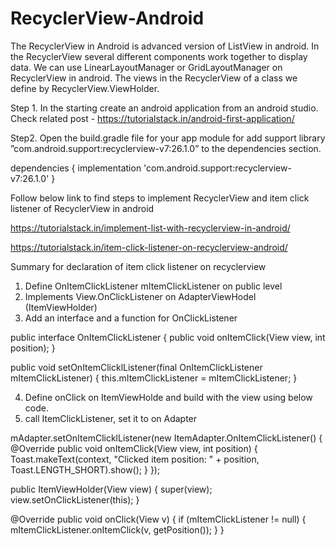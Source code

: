 # RecyclerView-Android

The RecyclerView in Android is advanced version of ListView in android. In the RecyclerView several different components work together to display data. We can use LinearLayoutManager or GridLayoutManager on RecyclerView in android. The views in the RecyclerView of a class we define by RecyclerView.ViewHolder.

Step 1. In the starting create an android application from an android studio. Check related post - https://tutorialstack.in/android-first-application/

Step2. Open the build.gradle file for your app module for add support library ”com.android.support:recyclerview-v7:26.1.0”  to the dependencies section.

dependencies 
{
    implementation 'com.android.support:recyclerview-v7:26.1.0'
}

Follow below link to find steps to implement RecyclerView and item click listener of RecyclerView in android

https://tutorialstack.in/implement-list-with-recyclerview-in-android/

https://tutorialstack.in/item-click-listener-on-recyclerview-android/

Summary for declaration of item click listener on recyclerview

1. Define OnItemClickListener mItemClickListener on public level
2. Implements View.OnClickListener on AdapterViewHodel (ItemViewHolder)
3. Add an interface and a function for OnClickListener

  public interface OnItemClickListener {
      public void onItemClick(View view, int position);
  }

  public void setOnItemClicklListener(final OnItemClickListener mItemClickListener) {
      this.mItemClickListener = mItemClickListener;
  }

4. Define onClick on ItemViewHolde and build with the view using below code.
5. call ItemClickListener, set it to on Adapter

  mAdapter.setOnItemClicklListener(new ItemAdapter.OnItemClickListener() {
      @Override
      public void onItemClick(View view, int position) {
          Toast.makeText(context, "Clicked item position: " + position, Toast.LENGTH_SHORT).show();
      }
  });
  
  public ItemViewHolder(View view) {
      super(view);
      view.setOnClickListener(this);
  }

  @Override
  public void onClick(View v) {
      if (mItemClickListener != null) {
          mItemClickListener.onItemClick(v, getPosition());
      }
  }
